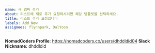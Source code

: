 ```yaml
---
name: 새 멤버 추가
about: 리스트에 새로 추가 요청하시려면 해당 템플릿을 선택하세요.
title: 리스트 추가 요청입니다
labels: Add New
assignees: flynnpark, DalYoon
---
```


<!-- Pull request시 해당 파일은 수정하지 마세요 -->

<!--
수정시 _로 감싸져 있는 부분을 지우고 본인 정보를 입력하시면 됩니다.
수정 후 예시:

**NomadCoders Profile:** https://nomadcoders.co/users/serranoarevalo
**Slack Nickname:** 니꼬
-->

**NomadCoders Profile:** https://nomadcoders.co/users/dhddldid04
**Slack Nickname:** dhddldid

<!-- 되도록이면 Pull request로 부탁드립니다! -->
